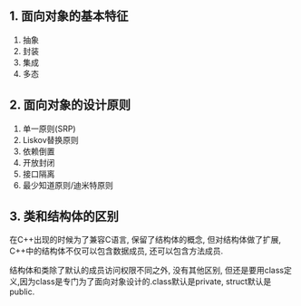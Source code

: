 ## 1. 面向对象的基本特征

1. 抽象
2. 封装
3. 集成
4. 多态

## 2. 面向对象的设计原则

1. 单一原则(SRP)
2. Liskov替换原则
3. 依赖倒置
4. 开放封闭
5. 接口隔离
6. 最少知道原则/迪米特原则

## 3. 类和结构体的区别

在C++出现的时候为了兼容C语言, 保留了结构体的概念, 但对结构体做了扩展, C++中的结构体不仅可以包含数据成员, 还可以包含方法成员.

结构体和类除了默认的成员访问权限不同之外, 没有其他区别, 但还是要用class定义,因为class是专门为了面向对象设计的.class默认是private, struct默认是public.